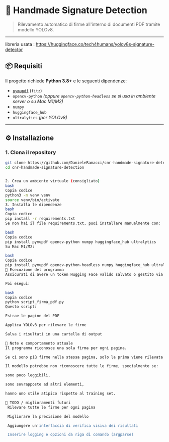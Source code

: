 # 📄 Handmade Signature Detection

> Rilevamento automatico di firme all'interno di documenti PDF tramite modello YOLOv8.

---
libreria usata : https://huggingface.co/tech4humans/yolov8s-signature-detector

## 📦 Requisiti

Il progetto richiede **Python 3.8+** e le seguenti dipendenze:

- [`pymupdf`](https://pymupdf.readthedocs.io/) (`fitz`)
- `opencv-python` *(oppure `opencv-python-headless` se si usa in ambiente server o su Mac M1/M2)*
- `numpy`
- `huggingface_hub`
- `ultralytics` *(per YOLOv8)*

---

## ⚙️ Installazione

### 1. Clona il repository

```bash
git clone https://github.com/DanieleRamacci/cnr-handmade-signature-detection.git
cd cnr-handmade-signature-detection


2. Crea un ambiente virtuale (consigliato)
bash
Copia codice
python3 -m venv venv
source venv/bin/activate
3. Installa le dipendenze
bash
Copia codice
pip install -r requirements.txt
Se non hai il file requirements.txt, puoi installare manualmente con:

bash
Copia codice
pip install pymupdf opencv-python numpy huggingface_hub ultralytics
Su Mac M1/M2:

bash
Copia codice
pip install pymupdf opencv-python-headless numpy huggingface_hub ultralytics
🚀 Esecuzione del programma
Assicurati di avere un token Hugging Face valido salvato o gestito via script.

Poi esegui:

bash
Copia codice
python script_firma_pdf.py
Questo script:

Estrae le pagine del PDF

Applica YOLOv8 per rilevare le firme

Salva i risultati in una cartella di output

📝 Note e comportamento attuale
Il programma riconosce una sola firma per ogni pagina.

Se ci sono più firme nella stessa pagina, solo la prima viene rilevata (comportamento attuale da migliorare).

Il modello potrebbe non riconoscere tutte le firme, specialmente se:

sono poco leggibili,

sono sovrapposte ad altri elementi,

hanno uno stile atipico rispetto al training set.

📌 TODO / miglioramenti futuri
 Rilevare tutte le firme per ogni pagina

 Migliorare la precisione del modello

 Aggiungere un'interfaccia di verifica visiva dei risultati

 Inserire logging e opzioni da riga di comando (argparse)

